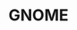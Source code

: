 ---
blog: https://www.gnome.org/news/
facebook: https://www.facebook.com/GNOMEDesktop
logohandle: gnome
sort: gnome
title: GNOME
twitter: gnome
website: https://www.gnome.org/
wikipedia: https://en.wikipedia.org/wiki/GNOME
---
